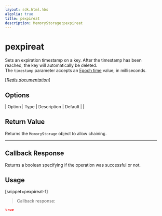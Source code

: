 ```yaml
---
layout: sdk.html.hbs
algolia: true
title: pexpireat
description: MemoryStorage:pexpireat
---
```


  

# pexpireat
Sets an expiration timestamp on a key. After the timestamp has been reached, the key will automatically be deleted.  
The `timestamp` parameter accepts an [Epoch time](https://en.wikipedia.org/wiki/Unix_time) value, in milliseconds.

[[_Redis documentation_]](https://redis.io/commands/pexpireat)


## Options

| Option | Type | Description | Default |
|
## Return Value

Returns the `MemoryStorage` object to allow chaining.

---

## Callback Response

Returns a boolean specifying if the operation was successful or not.

## Usage

[snippet=pexpireat-1]
> Callback response:

```json
true
```